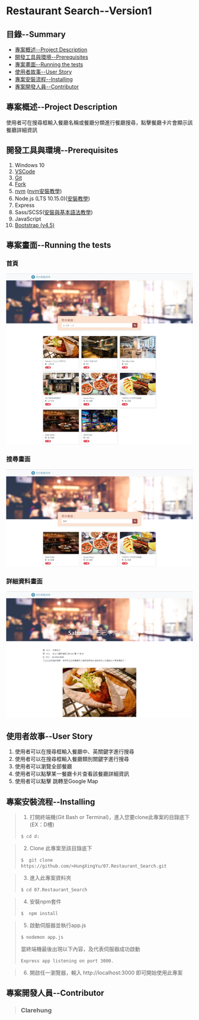 <head> 
    <script defer src="https://use.fontawesome.com/releases/v5.0.13/js/all.js"></script> 
    <script defer src="https://use.fontawesome.com/releases/v5.0.13/js/v4-shims.js"></script> 
</head> 
<link rel="stylesheet" href="https://use.fontawesome.com/releases/v5.0.13/css/all.css">

# Restaurant Search--Version1

## 目錄--Summary

* [專案概述--Project Description](#1)
* [開發工具與環境--Prerequisites](#2)
* [專案畫面--Running the tests](#3)
* [使用者故事--User Story](#4)
* [專案安裝流程--Installing](#5)
* [專案開發人員--Contributor](#6)


<h2 id="1"> 專案概述--Project Description</h2>

使用者可在搜尋框輸入餐廳名稱或餐廳分類進行餐廳搜尋，點擊餐廳卡片會顯示該餐廳詳細資訊

<h2 id="2"> 開發工具與環境--Prerequisites</h2>

1. Windows 10
2. [VSCode](https://code.visualstudio.com/download)
3. [Git](https://git-scm.com/)
4. [Fork](https://git-fork.com//)
5. [nvm](https://github.com/coreybutler/nvm-windows/releases) ([nvm安裝教學](https://www.onejar99.com/nvm-install-for-windows/))
6. Node.js (LTS 10.15.0)([安裝教學](https://www.onejar99.com/nvm-install-for-windows/))
7. Express 
8. Sass/SCSS([安裝與基本語法教學](https://tw.alphacamp.co/blog/css-preprocessor-sass-scss))
9. JavaScript
10. [Bootstrap (v4.5)](https://getbootstrap.com/docs/4.5/getting-started/introduction/)

<h2 id="3"> 專案畫面--Running the tests</h2>

### 首頁
![homePage](/public/img/homePage.png)

### 搜尋畫面
![searchPage](/public/img/searchPage.png)

### 詳細資料畫面
![showPage](/public/img/showPage.png)

<h2 id="4"> 使用者故事--User Story</h2>

1. 使用者可以在搜尋框輸入餐廳中、英關鍵字進行搜尋
2. 使用者可以在搜尋框輸入餐廳類別關鍵字進行搜尋
3. 使用者可以瀏覽全部餐廳
4. 使用者可以點擊某一餐廳卡片查看該餐廳詳細資訊
5. 使用者可以點擊 <i class="fas fa-location-arrow"></i> 跳轉至Google Map

<h2 id="5">專案安裝流程--Installing</h2>

>1. 打開終端機(Git Bash or Terminal)，進入您要clone此專案的目錄底下(EX：D槽)
>```
>$ cd d:
>```

>2. Clone 此專案至該目錄底下
>```
>$  git clone https://github.com/>HungXingYu/07.Restaurant_Search.git
>```

>3. 進入此專案資料夾
>```
>$ cd 07.Restaurant_Search
>```

>4. 安裝npm套件
>```
>$  npm install
>```

>5. 啟動伺服器並執行app.js
>```
>$ nodemon app.js
>```
>當終端機最後出現以下內容，及代表伺服器成功啟動
>```
>Express app listening on port 3000.
>```

>6. 開啟任一瀏覽器，輸入 http://localhost:3000 即可開始使用此專案

<h2 id="6">專案開發人員--Contributor</h2>

> ### Clarehung